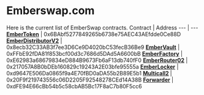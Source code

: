 # Emberswap.com


Here is the current list of EmberSwap contracts.
Contract | Address 
--- | --- 
<b>[EmberToken](https://github.com/emberswap/emberswap-contracts/blob/main/contracts/ember/EmberToken.sol)</b>           | 0x6BAbf5277849265b6738e75AEC43AEfdde0Ce88D 
<b>[EmberDistributorV2](https://github.com/emberswap/emberswap-contracts/blob/main/contracts/farm/EmberDistributorV2.sol)</b>           | 0x8ecb32C33AB3f7ee3D6Ce9D4020bC53fecB36Be9 
<b>[EmberVault](https://github.com/emberswap/emberswap-contracts/blob/main/contracts/farm/EmberVault.sol)</b> | 0xFFbE92fDA81f853bcf00d3c7686d5DAd5A6600bB 
<b>[EmberFactory](https://github.com/emberswap/emberswap-contracts/blob/main/contracts/uniswapv2/EmberFactory.sol)</b> | 0xE62983a68679834eD884B9673Fb6aF13db740fF0 
<b>[EmberRouter02](https://github.com/emberswap/emberswap-contracts/blob/main/contracts/uniswapv2/EmberRouter02.sol)</b> | 0x217057A8B0bDEb160829c19243A2E03bfe95555a 
<b>[EmberLocker](https://github.com/emberswap/emberswap-contracts/blob/main/contracts/locker/EmberLocker.sol)</b> | 0xd9647E506Da0865f9a4E70fBD0aDA55b2B89E5b1 
<b>[Multicall2](https://github.com/emberswap/emberswap-contracts/blob/main/contracts/helpers/Multicall2.sol) </b>| 0x20F9f219743556c06D2205F92548278CEd14A38B 
<b>[Forwarder](https://github.com/emberswap/emberswap-contracts/blob/main/contracts/forwarder/Forwarder.sol)</b> | 0xdFE94E66cBb54b5c58cbAB5Bc17F8aC7b80F5cc6 

